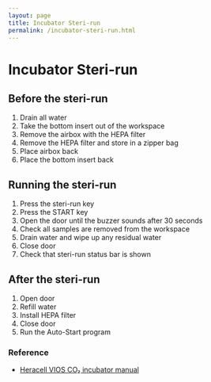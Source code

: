 ```yaml
---
layout: page
title: Incubator Steri-run
permalink: /incubator-steri-run.html
---
```


# Incubator Steri-run

## Before the steri-run

1. Drain all water
2. Take the bottom insert out of the workspace
3. Remove the airbox with the HEPA filter
4. Remove the HEPA filter and store in a zipper bag
5. Place airbox back
6. Place the bottom insert back

## Running the steri-run

1. Press the steri-run key
2. Press the START key
3. Open the door until the buzzer sounds after 30 seconds
4. Check all samples are removed from the workspace
5. Drain water and wipe up any residual water
6. Close door
7. Check that steri-run status bar is shown

## After the steri-run

1. Open door
2. Refill water
3. Install HEPA filter
4. Close door
5. Run the Auto-Start program

### Reference

- [Heracell VIOS CO₂ incubator manual ](/files/Heracell-VIOS-CO2-Incubator-manual.pdf)



